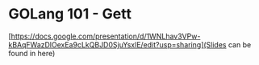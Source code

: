 # GOLang 101 - Gett

[https://docs.google.com/presentation/d/1WNLhav3VPw-kBAqFWazDlOexEa9cLkQBJD0SjuYsxlE/edit?usp=sharing](Slides can be found in here)
